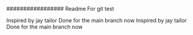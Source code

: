 #################
Readme
For git test

<!-- Done for the new branch ChangesInReadMe -->

Inspired by jay tailor
Done for the main branch now
Inspired by jay tailor
Done for the main branch now
